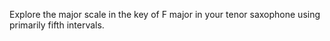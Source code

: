 Explore the major scale in the key of F major in your tenor saxophone using primarily fifth intervals.